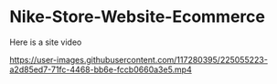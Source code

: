 # Nike-Store-Website-Ecommerce

Here is a site video

https://user-images.githubusercontent.com/117280395/225055223-a2d85ed7-71fc-4468-bb6e-fccb0660a3e5.mp4

